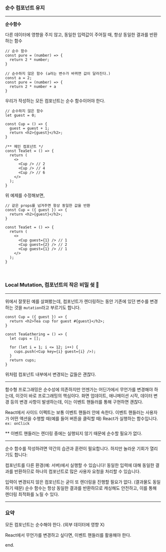 ### 순수 컴포넌트 유지

---

**순수함수**

다른 데이터에 영향을 주지 않고, 동일한 입력값이 주어질 때, 항상 동일한 결과를 반환하는 함수

```
// 순수 함수
const pure = (number) => {
  return 2 * number;
}

// 순수하지 않은 함수 (a라는 변수가 바뀌면 값이 달라진다.)
const a = 2;
const pure = (number) => {
  return 2 * number + a
}
```

우리가 작성하는 모든 컴포넌트는 순수 함수이어야 한다.

```
// 순수하지 않은 함수
let guest = 0;

const Cup = () => {
  guest = guest + 1;
  return <h2>{guest}</h2>;
}

/** 메인 컴포넌트 */
const TeaSet = () => {
  return (
    <>
      <Cup /> // 2
      <Cup /> // 4
      <Cup /> // 6
    </>
  );
}
```

위 예제를 수정해보면,

```
// 같은 props를 넘겨주면 항상 동일한 값을 반환
const Cup = ({ guest }) => {
  return <h2>{guest}</h2>;
}

const TeaSet = () => {
  return (
    <>
      <Cup guest={1} /> // 1
      <Cup guest={2} /> // 2
      <Cup guest={1} /> // 1
    </>
  );
}
```

<br />

### Local Mutation, 컴포넌트의 작은 비밀 쉿 🤫

---

위에서 잘못된 예를 살펴봤는데, 컴포넌트가 렌더링하는 동안 기존에 있던 변수를 변경하는 것을 `mutation`라고 부르기도 합니다.

```
const Cup = ({ guest }) => {
  return <h2>Tea cup for guest #{guest}</h2>;
}

const TeaGathering = () => {
  let cups = [];

  for (let i = 1; i <= 12; i++) {
    cups.push(<Cup key={i} guest={i} />);
  }
  return cups;
}
```

위처럼 컴포넌트 내부에서 변경되는 값들은 괜찮다.

---

함수형 프로그래밍은 순수성에 의존하지만 언젠가는 어딘가에서 무언가를 변경해야 하는데, 이것이 바로 프로그래밍의 핵심이다. 화면 업데이트, 애니메이션 시작, 데이터 변경 등의 변경 사항이 발생하는데, 이는 이벤트 핸들러를 통해 구현하면 괜찮다.

React에서 사이드 이펙트는 보통 이벤트 핸들러 안에 속한다. 이벤트 핸들러는 사용자가 어떤 액션을 수행할 때(예를 들어 버튼을 클릭할 때) React가 실행하는 함수입니다. `ex: onClick`

\*\* 이벤트 핸들러는 렌더링 중에는 실행되지 않기 때문에 순수할 필요가 없다.

---

순수 함수를 작성하려면 약간의 습관과 훈련이 필요합니다. 하지만 놀라운 기회가 열리기도 합니다:

컴포넌트를 다른 환경(예: 서버)에서 실행할 수 있습니다! 동일한 입력에 대해 동일한 결과를 반환하므로 하나의 컴포넌트로 많은 사용자 요청을 처리할 수 있습니다.

입력이 변경되지 않은 컴포넌트는 굳이 또 렌더링을 진행할 필요가 없다. (결과물도 동일하기 때문) 순수 함수는 항상 동일한 결과를 반환하므로 캐싱해도 안전하고, 이를 통해 렌더링 최적화를 노릴 수 있다.

---

### 요약

모든 컴포넌트는 순수해야 한다. (외부 데이터에 영향 X)

React에서 무언가를 변경하고 싶다면, 이벤트 핸들러를 활용해야 한다.

end.

